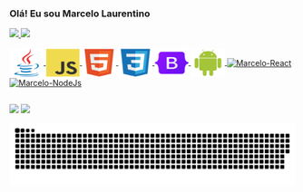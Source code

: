 ### Olá! Eu sou Marcelo Laurentino

<div>
  <a href="https://github.com/LaurentinoMarcelo">
  <img height="150em" src="https://github-readme-stats.vercel.app/api?username=LaurentinoMarcelo&show_icons=true&theme=radical&include_all_commits=true&count_private=true"/>
  <img height="150em" src="https://github-readme-stats.vercel.app/api/top-langs/?username=LaurentinoMarcelo&layout=compact&langs_count=7&theme=radical"/>
</div>
  
  <div style="display: inline_block"><br>
    
  <img align="center" alt="Marcelo-Js" height="50" width="60" src="https://raw.githubusercontent.com/devicons/devicon/master/icons/java/java-original.svg">
  <img align="center" alt="Marcelo-Jv" height="50" width="60" src="https://raw.githubusercontent.com/devicons/devicon/master/icons/javascript/javascript-original.svg">
  <img align="center" alt="Marcelo-HTML" height="50" width="60" src="https://raw.githubusercontent.com/devicons/devicon/master/icons/html5/html5-original.svg">
  <img align="center" alt="Marcelo-CSS" height="50" width="60" src="https://raw.githubusercontent.com/devicons/devicon/master/icons/css3/css3-original.svg">
  <img align="center" alt="Marcelo-B4" height="50" width="60" src="https://raw.githubusercontent.com/devicons/devicon/master/icons/bootstrap/bootstrap-original.svg">
  <img align="center" alt="Marcelo-Android" height="50" width="60" src="https://raw.githubusercontent.com/devicons/devicon/master/icons/android/android-original.svg">
  <img align="center" alt="Marcelo-React" height="50" width="60" src="https://cdn.jsdelivr.net/gh/devicons/devicon/icons/react/react-original.svg"/>
  <img align="center" alt="Marcelo-NodeJs" height="50" width="60" src="https://cdn.jsdelivr.net/gh/devicons/devicon/icons/nodejs/nodejs-original.svg"/>
  
   
</div>
  
  ##
  
 <div> 
    
  <a href = "mailto:marcelolaurentino56@gmail.com"><img src="https://img.shields.io/badge/-Gmail-%23333?style=for-the-badge&logo=gmail&logoColor=white" target="_blank"></a>
  <a href="https://www.linkedin.com/in/marcelo-laurentino-8a54ba114/" target="_blank"><img src="https://img.shields.io/badge/-LinkedIn-%230077B5?style=for-the-badge&logo=linkedin&logoColor=white" target="_blank"></a> 

  ![Snake animation](https://github.com/LaurentinoMarcelo/LaurentinoMarcelo/blob/output/github-contribution-grid-snake.svg)
    
  </div>
